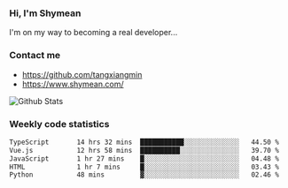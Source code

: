 ### Hi, I'm Shymean

I'm on my way to becoming a real developer...

### Contact me

- <https://github.com/tangxiangmin>
- <https://www.shymean.com/>

![Github Stats](https://github-readme-stats.vercel.app/api?username=tangxiangmin&show_icons=true&theme=dark)


###  Weekly code statistics

<!--START_SECTION:waka-->

```txt
TypeScript       14 hrs 32 mins  ███████████░░░░░░░░░░░░░░   44.50 %
Vue.js           12 hrs 58 mins  ██████████░░░░░░░░░░░░░░░   39.70 %
JavaScript       1 hr 27 mins    █░░░░░░░░░░░░░░░░░░░░░░░░   04.48 %
HTML             1 hr 7 mins     █░░░░░░░░░░░░░░░░░░░░░░░░   03.43 %
Python           48 mins         ▓░░░░░░░░░░░░░░░░░░░░░░░░   02.46 %
```

<!--END_SECTION:waka-->